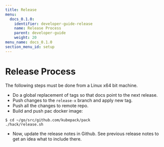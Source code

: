 ```yaml
---
title: Release
menu:
  docs_0.1.0:
    identifier: developer-guide-release
    name: Release Process
    parent: developer-guide
    weight: 20
menu_name: docs_0.1.0
section_menu_id: setup
---
```


# Release Process

The following steps must be done from a Linux x64 bit machine.

- Do a global replacement of tags so that docs point to the next release.
- Push changes to the `release-x` branch and apply new tag.
- Push all the changes to remote repo.
- Build and push pac docker image:

```console
$ cd ~/go/src/github.com/kubepack/pack
./hack/release.sh
```

- Now, update the release notes in Github. See previous release notes to get an idea what to include there.
